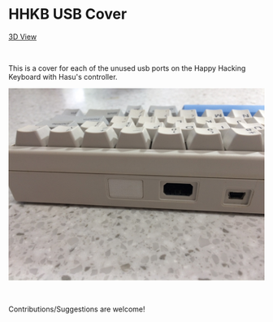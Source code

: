 # HHKB USB Cover

[3D View](https://github.com/egladman/hhkb-usb-cover/blob/master/usb_cover.stl)

<br>

This is a cover for each of the unused usb ports on the Happy Hacking Keyboard with Hasu's controller.

![HHKB USB Cover](example.jpg "HHKB USB Cover")

<br>

Contributions/Suggestions are welcome!
